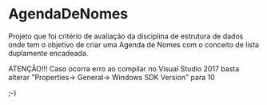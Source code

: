 # AgendaDeNomes
Projeto que foi critério de avaliação da disciplina de estrutura de dados onde tem o objetivo de criar uma Agenda de Nomes com o conceito de lista duplamente encadeada.

ATENÇÃO!!! Caso ocorra erro ao compilar no Visual Studio 2017 basta alterar "Properties-> General-> Windows SDK Version" para 10

;-)
